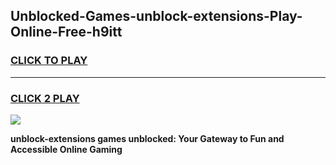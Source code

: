 
## Unblocked-Games-unblock-extensions-Play-Online-Free-h9itt
<h3>
<a href="https://premium76.site?title=unblock-extensions&ref=26A">CLICK TO PLAY</a></h3>
<hr>

<h3>
<a href="https://premium76.site?title=unblock-extensions&ref=26A">CLICK 2 PLAY</a>
  
</h3>

<a href="https://premium76.site?title=unblock-extensions&ref=26A"><img src="https://clearcache.store/games.png"></a>


**unblock-extensions games unblocked: Your Gateway to Fun and Accessible Online Gaming**
